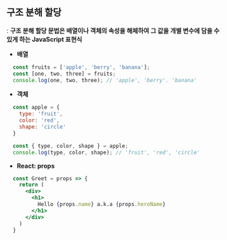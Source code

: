 ## 구조 분해 할당
: **구조 분해 할당 문법은 배열이나 객체의 속성을 해체하여 그 값을 개별 변수에 담을 수 있게 하는 JavaScript 표현식**

- **배열**
```jsx
  const fruits = ['apple', 'berry', 'banana'];
  const [one, two, three] = fruits;
  console.log(one, two, three); // 'apple', 'berry'. 'banana'
```

- **객체**
```jsx
  const apple = {
    type: 'fruit',
    color: 'red',
    shape: 'circle'
  }

  const { type, color, shape } = apple;
  console.log(type, color, shape); // 'fruit', 'red', 'circle'
```

- **React: props**
```jsx
  const Greet = props => { 
    return (
      <div>
        <h1>
          Hello {props.name} a.k.a {props.heroName} 
        </h1>
      </div>
    )
  }
```